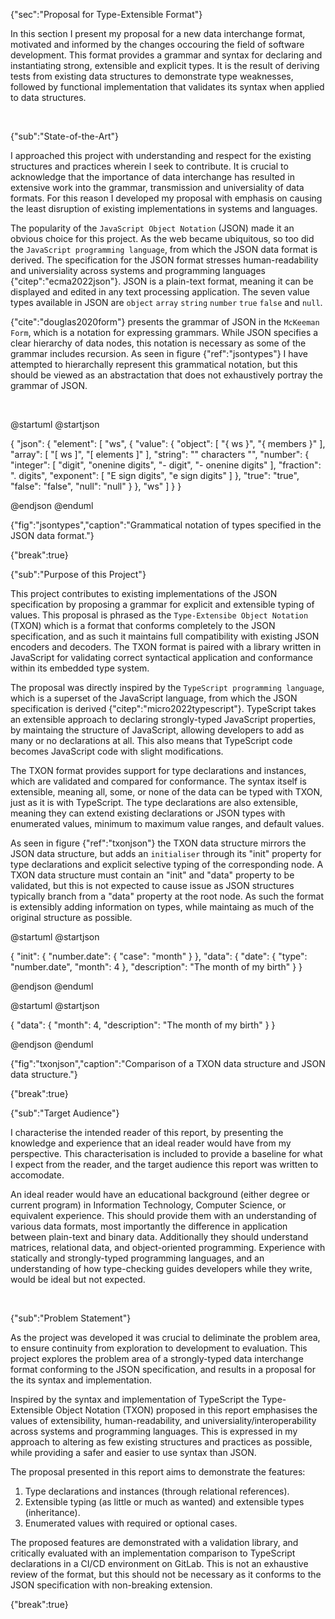 {"sec":"Proposal for Type-Extensible Format"}

In this section I present my proposal for a new data interchange format, motivated and informed by the changes occouring the field of software development. This format provides a grammar and syntax for declaring and instantiating strong, extensible and explicit types. It is the result of deriving tests from existing data structures to demonstrate type weaknesses, followed by functional implementation that validates its syntax when applied to data structures.

<br>

{"sub":"State-of-the-Art"}

I approached this project with understanding and respect for the existing structures and practices wherein I seek to contribute. It is crucial to acknowledge that the importance of data interchange has resulted in extensive work into the grammar, transmission and universiality of data formats. For this reason I developed my proposal with emphasis on causing the least disruption of existing implementations in systems and languages.

The popularity of the `JavaScript Object Notation` (JSON) made it an obvious choice for this project. As the web became ubiquitous, so too did the `JavaScript programming language`, from which the JSON data format is derived. The specification for the JSON format stresses human-readability and universiality across systems and programming languages {"citep":"ecma2022json"}. JSON is a plain-text format, meaning it can be displayed and edited in any text processing application. The seven value types available in JSON are `object` `array` `string` `number` `true` `false` and `null`.

{"cite":"douglas2020form"} presents the grammar of JSON in the `McKeeman Form`, which is a notation for expressing grammars. While JSON specifies a clear hierarchy of data nodes, this notation is necessary as some of the grammar includes recursion. As seen in figure {"ref":"jsontypes"} I have attempted to hierarchally represent this grammatical notation, but this should be viewed as an abstractation that does not exhaustively portray the grammar of JSON.

<br>

@startuml
@startjson

<style>
jsonDiagram {
    BackGroundColor transparent
    node {
        BackGroundColor white
    }
}
</style>

{
    "json": {
        "element": [
            "ws",
            {
                "value": {
                    "object": [
                        "{ ws }",
                        "{ members }"
                    ],
                    "array": [
                        "[ ws ]",
                        "[ elements ]"
                    ],
                    "string": "\" characters \"",
                    "number": {
                        "integer": [
                            "digit",
                            "onenine digits",
                            "- digit",
                            "- onenine digits"
                        ],
                        "fraction": ". digits",
                        "exponent": [
                            "E sign digits",
                            "e sign digits"
                        ]
                    },
                    "true": "true",
                    "false": "false",
                    "null": "null"
                }
            },
            "ws"
        ]
    }
}

@endjson
@enduml

{"fig":"jsontypes","caption":"Grammatical notation of types specified in the JSON data format."}

{"break":true}

{"sub":"Purpose of this Project"}

This project contributes to existing implementations of the JSON specification by proposing a grammar for explicit and extensible typing of values. This proposal is phrased as the `Type-Extensibe Object Notation` (TXON) which is a format that conforms completely to the JSON specification, and as such it maintains full compatibility with existing JSON encoders and decoders. The TXON format is paired with a library written in JavaScript for validating correct syntactical application and conformance within its embedded type system.

The proposal was directly inspired by the `TypeScript programming language`, which is a superset of the JavaScript language, from which the JSON specification is derived {"citep":"micro2022typescript"}. TypeScript takes an extensible approach to declaring strongly-typed JavaScript properties, by maintaing the structure of JavaScript, allowing developers to add as many or no declarations at all. This also means that TypeScript code becomes JavaScript code with slight modifications.

The TXON format provides support for type declarations and instances, which are validated and compared for conformance. The syntax itself is extensible, meaning all, some, or none of the data can be typed with TXON, just as it is with TypeScript. The type declarations are also extensible, meaning they can extend existing declarations or JSON types with enumerated values, minimum to maximum value ranges, and default values.

As seen in figure {"ref":"txonjson"} the TXON data structure mirrors the JSON data structure, but adds an `initialiser` through its "init" property for type declarations and explicit selective typing of the corresponding node. A TXON data structure must contain an "init" and "data" property to be validated, but this is not expected to cause issue as JSON structures typically branch from a "data" property at the root node. As such the format is extensibly adding information on types, while maintaing as much of the original structure as possible.

@startuml
@startjson

<style>
jsonDiagram {
    BackGroundColor transparent
    node {
        BackGroundColor white
    }
}
</style>

{
    "init": {
        "number.date": {
            "case": "month"
        }
    },
    "data": {
        "date": {
            "type": "number.date",
            "month": 4
        },
        "description": "The month of my birth"
    }
}

@endjson
@enduml

@startuml
@startjson

<style>
jsonDiagram {
    BackGroundColor transparent
    node {
        BackGroundColor white
    }
}
</style>

{
    "data": {
        "month": 4,
        "description": "The month of my birth"
    }
}

@endjson
@enduml

{"fig":"txonjson","caption":"Comparison of a TXON data structure and JSON data structure."}

{"break":true}

{"sub":"Target Audience"}

I characterise the intended reader of this report, by presenting the knowledge and experience that an ideal reader would have from my perspective. This characterisation is included to provide a baseline for what I expect from the reader, and the target audience this report was written to accomodate.

An ideal reader would have an educational background (either degree or current program) in Information Technology, Computer Science, or equivalent experience. This should provide them with an understanding of various data formats, most importantly the difference in application between plain-text and binary data. Additionally they should understand matrices, relational data, and object-oriented programming. Experience with statically and strongly-typed programming languages, and an understanding of how type-checking guides developers while they write, would be ideal but not expected.

<br>

{"sub":"Problem Statement"}

As the project was developed it was crucial to deliminate the problem area, to ensure continuity from exploration to development to evaluation. This project explores the problem area of a strongly-typed data interchange format conforming to the JSON specification, and results in a proposal for the its syntax and implementation.

Inspired by the syntax and implementation of TypeScript the Type-Extensible Object Notation (TXON) proposed in this report emphasises the values of extensibility, human-readability, and universiality/interoperability across systems and programming languages. This is expressed in my approach to altering as few existing structures and practices as possible, while providing a safer and easier to use syntax than JSON.

The proposal presented in this report aims to demonstrate the features:

1. Type declarations and instances (through relational references).
2. Extensible typing (as little or much as wanted) and extensible types (inheritance).
3. Enumerated values with required or optional cases.

The proposed features are demonstrated with a validation library, and critically evaluated with an implementation comparison to TypeScript declarations in a CI/CD environment on GitLab. This is not an exhaustive review of the format, but this should not be necessary as it conforms to the JSON specification with non-breaking extension.

{"break":true}